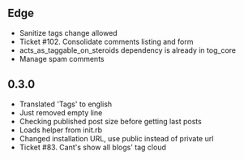 Edge
----
* Sanitize tags change allowed
* Ticket #102. Consolidate comments listing and form
* acts\_as\_taggable\_on\_steroids dependency is already in tog_core
* Manage spam comments

0.3.0
----
* Translated 'Tags' to english
* Just removed empty line
* Checking published post size before getting last posts
* Loads helper from init.rb
* Changed installation URL, use public instead of private url
* Ticket #83. Cant's show all blogs' tag cloud

